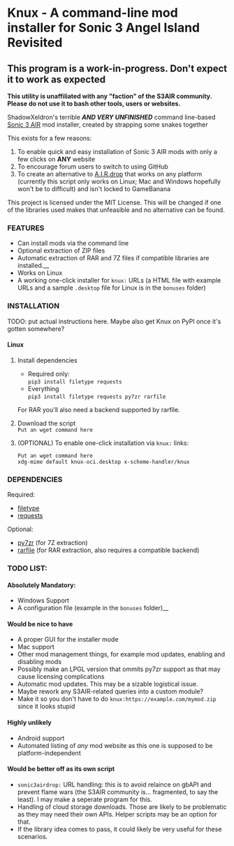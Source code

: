 # Knux - A command-line mod installer for Sonic 3 Angel Island Revisited
## This program is a work-in-progress. Don't expect it to work as expected

**This utility is unaffiliated with any "faction" of the S3AIR community. Please do not use it to bash other tools, users or websites.**

ShadowXeldron's terrible ***AND VERY UNFINISHED*** command line-based [Sonic 3 AIR](https://github.com/Eukaryot/sonic3air) mod installer, created by strapping some snakes together

This exists for a few reasons:

1. To enable quick and easy installation of Sonic 3 AIR mods with only a few clicks on **ANY** website
2. To encourage forum users to switch to using GitHub
3. To create an alternative to [A.I.R.drop](https://github.com/TekkaGB/A.I.R.drop) that works on any platform (currently this script only works on Linux; Mac and Windows hopefully won't be to difficult) and isn't locked to GameBanana

This project is licensed under the MIT License. This will be changed if one of the libraries used makes that unfeasible and no alternative can be found.

### FEATURES

 - Can install mods via the command line  
 - Optional extraction of ZIP files  
 - Automatic extraction of RAR and 7Z files if compatible libraries are installed.__
 - Works on Linux  
 - A working one-click installer for `knux:` URLs (a HTML file with example URLs and a sample `.desktop` file for Linux is in the `bonuses` folder)  

### INSTALLATION

TODO: put actual instructions here. Maybe also get Knux on PyPI once it's gotten somewhere?

#### Linux

1. Install dependencies
    - Required only:  
    ```pip3 install filetype requests```
    - Everything  
    ```pip3 install filetype requests py7zr rarfile```
    
    For RAR you'll also need a backend supported by rarfile.

2. Download the script  
    ```Put an wget command here```

3. (OPTIONAL) To enable one-click installation via `knux:` links:  
    ```
    Put an wget command here
    xdg-mime default knux-oci.desktop x-scheme-handler/knux
    ```

### DEPENDENCIES
Required:

 - [filetype](https://pypi.org/project/filetype/)  
 - [requests](https://pypi.org/project/requests/)  

Optional:

 - [py7zr](https://pypi.org/project/py7zr/) (for 7Z extraction)  
 - [rarfile](https://pypi.org/project/rarfile/) (for RAR extraction, also requires a compatible backend)  

### TODO LIST:

#### Absolutely Mandatory:  
 - Windows Support  
 - A configuration file (example in the `bonuses` folder)__

#### Would be nice to have
 - A proper GUI for the installer mode
 - Mac support
 - Other mod management things, for example mod updates, enabling and disabling mods  
 - Possibly make an LPGL version that ommits py7zr support as that may cause licensing complications  
 - Automatic mod updates. This may be a sizable logistical issue.  
 - Maybe rework any S3AIR-related queries into a custom module?  
 - Make it so you don't have to do `knux:https://example.com/mymod.zip` since it looks stupid
 
#### Highly unlikely  
 - Android support  
 - Automated listing of *any* mod website as this one is supposed to be platform-independent  

#### Would be better off as its own script
 - `sonic3airdrop:` URL handling: this is to avoid relaince on gbAPI and prevent flame wars (the S3AIR community is... fragmented, to say the least). I may make a seperate program for this.  
 - Handling of cloud storage downloads. Those are likely to be problematic as they may need their own APIs. Helper scripts may be an option for that.  
 - If the library idea comes to pass, it could likely be very useful for these scenarios.  


